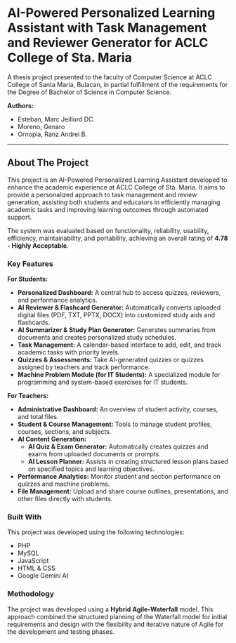 # AI-Powered Personalized Learning Assistant with Task Management and Reviewer Generator for ACLC College of Sta. Maria

A thesis project presented to the faculty of Computer Science at ACLC College of Santa Maria, Bulacan, in partial fulfillment of the requirements for the Degree of Bachelor of Science in Computer Science.

**Authors:**
* Esteban, Marc Jeillord DC.
* Moreno, Genaro
* Ornopia, Ranz Andrei B.

---

## About The Project

This project is an AI-Powered Personalized Learning Assistant developed to enhance the academic experience at ACLC College of Sta. Maria. It aims to provide a personalized approach to task management and review generation, assisting both students and educators in efficiently managing academic tasks and improving learning outcomes through automated support.

The system was evaluated based on functionality, reliability, usability, efficiency, maintainability, and portability, achieving an overall rating of **4.78 - Highly Acceptable**.

### Key Features

**For Students:**
* **Personalized Dashboard:** A central hub to access quizzes, reviewers, and performance analytics.
* **AI Reviewer & Flashcard Generator:** Automatically converts uploaded digital files (PDF, TXT, PPTX, DOCX) into customized study aids and flashcards.
* **AI Summarizer & Study Plan Generator:** Generates summaries from documents and creates personalized study schedules.
* **Task Management:** A calendar-based interface to add, edit, and track academic tasks with priority levels.
* **Quizzes & Assessments:** Take AI-generated quizzes or quizzes assigned by teachers and track performance.
* **Machine Problem Module (for IT Students):** A specialized module for programming and system-based exercises for IT students.

**For Teachers:**
* **Administrative Dashboard:** An overview of student activity, courses, and total files.
* **Student & Course Management:** Tools to manage student profiles, courses, sections, and subjects.
* **AI Content Generation:**
    * **AI Quiz & Exam Generator:** Automatically creates quizzes and exams from uploaded documents or prompts.
    * **AI Lesson Planner:** Assists in creating structured lesson plans based on specified topics and learning objectives.
* **Performance Analytics:** Monitor student and section performance on quizzes and machine problems.
* **File Management:** Upload and share course outlines, presentations, and other files directly with students.

### Built With

This project was developed using the following technologies:

* PHP
* MySQL
* JavaScript
* HTML & CSS
* Google Gemini AI

### Methodology

The project was developed using a **Hybrid Agile-Waterfall** model. This approach combined the structured planning of the Waterfall model for initial requirements and design with the flexibility and iterative nature of Agile for the development and testing phases.
